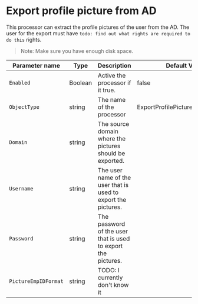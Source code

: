 # Export profile picture from AD

This processor can extract the profile pictures of the user from the AD. The user for the export must have `todo: find out what rights are required to do this` rights. 

> Note: Make sure you have enough disk space.


| Parameter name       | Type    | Description                              | Default Value                            |
|----------------------|---------|------------------------------------------|------------------------------------------|
| `Enabled`            | Boolean | Active the processor if it true.         | false                                    |
| `ObjectType`         | string  | The name of the processor                | ExportProfilePictureFromADConfig |
| `Domain`             | string  | The source domain where the pictures should be exported. |                                          |
| `Username`           | string  | The user name of the user that is used to export the pictures. |                                          |
| `Password`           | string  | The password of the user that is used to export the pictures. |                                          |
| `PictureEmpIDFormat` | string  | TODO: I currently don't know it          |                                          |

